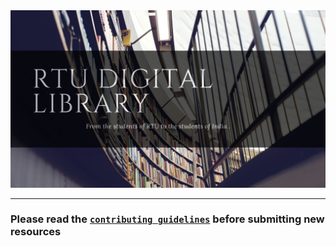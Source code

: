 <img src="./RTU DIGITAL LIBRARY.jpg" />

***

### **Please read the [`contributing guidelines`](./contributing.md) before submitting new resources**

